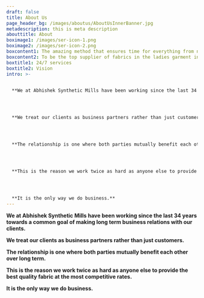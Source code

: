 ```yaml
---
draft: false
title: About Us
page_header_bg: /images/aboutus/AboutUsInnerBanner.jpg
metadescription: this is meta description
abouttitle: About
boximage1: /images/ser-icon-1.png
boximage2: /images/ser-icon-2.png
boxcontent1: The amazing method that ensures time for everything from now life!
boxcontent2: To be the top supplier of fabrics in the ladies garment industry.
boxtitle1: 24/7 services
boxtitle2: Vision
intro: >-
  

  **We at Abhishek Synthetic Mills have been working since the last 34 years towards a common goal of making long term business relations with our clients.**




  **We treat our clients as business partners rather than just customers.**




  **The relationship is one where both parties mutually benefit each other over long term.**




  **This is the reason we work twice as hard as anyone else to provide the best quality fabric at the most competitive rates.**




  **It is the only way we do business.**
---
```


**We at Abhishek Synthetic Mills have been working since the last 34 years towards a common goal of making long term business relations with our clients.**

**We treat our clients as business partners rather than just customers.**

**The relationship is one where both parties mutually benefit each other over long term.**

**This is the reason we work twice as hard as anyone else to provide the best quality fabric at the most competitive rates.**

**It is the only way we do business.**